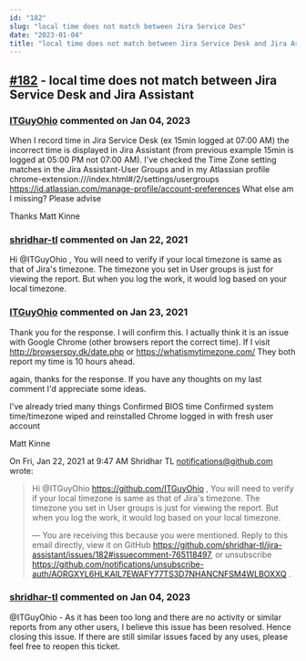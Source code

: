 ```yaml
---
id: "182"
slug: "local time does not match between Jira Service Des"
date: "2023-01-04"
title: "local time does not match between Jira Service Desk and Jira Assistant"
---
```



## [#182](https://github.com/shridhar-tl/jira-assistant/issues/182) - local time does not match between Jira Service Desk and Jira Assistant

### [ITGuyOhio](https://github.com/ITGuyOhio) commented on Jan 04, 2023

When I record time in Jira Service Desk (ex 15min logged at 07:00 AM) the incorrect time is displayed in Jira Assistant (from previous example 15min is logged at 05:00 PM not 07:00 AM).
I've checked the Time Zone setting matches in the Jira Assistant-User Groups and in my Atlassian profile
chrome-extension://<removed>/index.html#/2/settings/usergroups
https://id.atlassian.com/manage-profile/account-preferences
What else am I missing? Please advise

Thanks
Matt Kinne

### [shridhar-tl](https://github.com/shridhar-tl) commented on Jan 22, 2021

Hi @ITGuyOhio , You will need to verify if your local timezone is same as that of Jira's timezone. The timezone you set in User groups is just for viewing the report. But when you log the work, it would log based on your local timezone.

### [ITGuyOhio](https://github.com/ITGuyOhio) commented on Jan 23, 2021

Thank you for the response. I will confirm this.
I actually think it is an issue with Google Chrome (other browsers report
the correct time). If I visit
http://browserspy.dk/date.php
or
https://whatismytimezone.com/
They both report my time is 10 hours ahead.

again, thanks for the response. If you have any thoughts on my last comment
I'd appreciate some ideas.

I've already tried many things
Confirmed BIOS time
Confirmed system time/timezone
wiped and reinstalled Chrome
logged in with fresh user account

Matt Kinne

On Fri, Jan 22, 2021 at 9:47 AM Shridhar TL <notifications@github.com>
wrote:

> Hi @ITGuyOhio <https://github.com/ITGuyOhio> , You will need to verify if
> your local timezone is same as that of Jira's timezone. The timezone you
> set in User groups is just for viewing the report. But when you log the
> work, it would log based on your local timezone.
>
> —
> You are receiving this because you were mentioned.
> Reply to this email directly, view it on GitHub
> <https://github.com/shridhar-tl/jira-assistant/issues/182#issuecomment-765118497>,
> or unsubscribe
> <https://github.com/notifications/unsubscribe-auth/AORGXYL6HLKAIL7EWAFY77TS3D7NHANCNFSM4WLBOXXQ>
> .
>


### [shridhar-tl](https://github.com/shridhar-tl) commented on Jan 04, 2023

@ITGuyOhio - As it has been too long and there are no activity or similar reports from any other users, I believe this issue has been resolved. Hence closing this issue. If there are still similar issues faced by any uses, please feel free to reopen this ticket.
